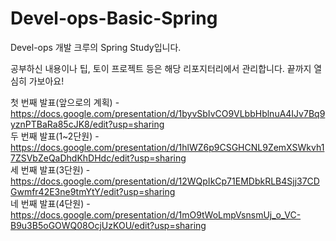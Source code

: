 # Devel-ops-Basic-Spring
Devel-ops 개발 크루의 Spring Study입니다.

공부하신 내용이나 팁, 토이 프로젝트 등은 해당 리포지터리에서 관리합니다.
끝까지 열심히 가보아요!

첫 번째 발표(앞으로의 계획) - https://docs.google.com/presentation/d/1byvSbIvCO9VLbbHblnuA4IJv7Bq9yznPTBaRa85cJK8/edit?usp=sharing <br>
두 번째 발표(1~2단원) - https://docs.google.com/presentation/d/1hlWZ6p9CSGHCNL9ZemXSWkvh17ZSVbZeQaDhdKhDHdc/edit?usp=sharing <br>
세 번째 발표(3단원) - https://docs.google.com/presentation/d/12WQpIkCp71EMDbkRLB4Sjj37CDGwmfr42E3ne9tmYtY/edit?usp=sharing <br>
네 번째 발표(4단원) - https://docs.google.com/presentation/d/1mO9tWoLmpVsnsmUj_o_VC-B9u3B5oGOWQ08OcjUzKOU/edit?usp=sharing <br>
